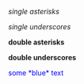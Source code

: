 *single asterisks*

_single underscores_

**double asterisks**

__double underscores__

<p><span style="color:blue">some *blue* text</span><p>
